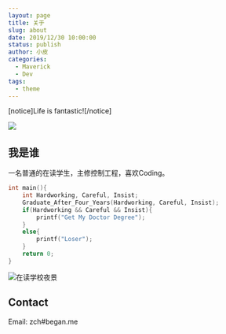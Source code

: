 ```yaml
---
layout: page
title: 关于
slug: about
date: 2019/12/30 10:00:00
status: publish
author: 小皮
categories: 
  - Maverick
  - Dev
tags: 
  - theme
---
```


[notice]Life is fantastic![/notice]

![](https://visitor-badge.glitch.me/badge?page_id=xiaopi-blog-about)

## 我是谁

一名普通的在读学生，主修控制工程，喜欢Coding。

```c
int main(){
    int Hardworking, Careful, Insist;
    Graduate_After_Four_Years(Hardworking, Careful, Insist);
    if(Hardworking && Careful && Insist){
        printf("Get My Doctor Degree");
    }
    else{
        printf("Loser");
    }
    return 0;
}
```

![在读学校夜景](./images/Bjut_School.jpg)

## Contact

Email: zch#began.me

